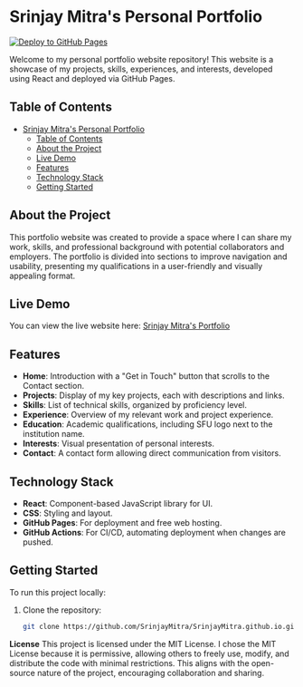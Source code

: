# Srinjay Mitra's Personal Portfolio

[![Deploy to GitHub Pages](https://img.shields.io/github/deployments/SrinjayMitra/SrinjayMitra.github.io/github-pages)](https://srinjaymitra.github.io/portfolio)

Welcome to my personal portfolio website repository! This website is a showcase of my projects, skills, experiences, and interests, developed using React and deployed via GitHub Pages.

## Table of Contents

- [Srinjay Mitra's Personal Portfolio](#srinjay-mitras-personal-portfolio)
  - [Table of Contents](#table-of-contents)
  - [About the Project](#about-the-project)
  - [Live Demo](#live-demo)
  - [Features](#features)
  - [Technology Stack](#technology-stack)
  - [Getting Started](#getting-started)

## About the Project

This portfolio website was created to provide a space where I can share my work, skills, and professional background with potential collaborators and employers. The portfolio is divided into sections to improve navigation and usability, presenting my qualifications in a user-friendly and visually appealing format.

## Live Demo

You can view the live website here: [Srinjay Mitra's Portfolio](https://srinjaymitra.github.io/portfolio)

## Features

- **Home**: Introduction with a "Get in Touch" button that scrolls to the Contact section.
- **Projects**: Display of my key projects, each with descriptions and links.
- **Skills**: List of technical skills, organized by proficiency level.
- **Experience**: Overview of my relevant work and project experience.
- **Education**: Academic qualifications, including SFU logo next to the institution name.
- **Interests**: Visual presentation of personal interests.
- **Contact**: A contact form allowing direct communication from visitors.

## Technology Stack

- **React**: Component-based JavaScript library for UI.
- **CSS**: Styling and layout.
- **GitHub Pages**: For deployment and free web hosting.
- **GitHub Actions**: For CI/CD, automating deployment when changes are pushed.

## Getting Started

To run this project locally:
1. Clone the repository:
   ```bash
   git clone https://github.com/SrinjayMitra/SrinjayMitra.github.io.git

**License**
This project is licensed under the MIT License. I chose the MIT License because it is permissive, allowing others to freely use, modify, and distribute the code with minimal restrictions. This aligns with the open-source nature of the project, encouraging collaboration and sharing.
